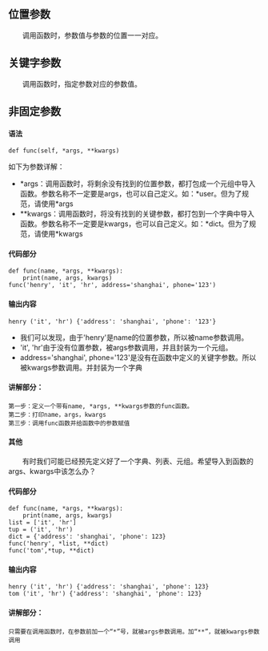 ## **位置参数**
&emsp;&emsp;调用函数时，参数值与参数的位置一一对应。

## **关键字参数**
&emsp;&emsp;调用函数时，指定参数对应的参数值。
## **非固定参数**
#### **语法**
    def func(self, *args, **kwargs)
如下为参数详解：
* *args：调用函数时，将剩余没有找到的位置参数，都打包成一个元组中导入函数。参数名称不一定要是args，也可以自己定义。如：\*user。但为了规范，请使用\*args
* **kwargs：调用函数时，将没有找到的关键参数，都打包到一个字典中导入函数。参数名称不一定要是kwargs，也可以自己定义。如：\*dict。但为了规范，请使用\*kwargs
#### **代码部分**
    def func(name, *args, **kwargs):
        print(name, args, kwargs)
    func('henry', 'it', 'hr', address='shanghai', phone='123')
#### **输出内容**
    henry ('it', 'hr') {'address': 'shanghai', 'phone': '123'}
* 我们可以发现，由于'henry'是name的位置参数，所以被name参数调用。
* 'it', 'hr'由于没有位置参数，被args参数调用，并且封装为一个元组。
* address='shanghai', phone='123'是没有在函数中定义的关键字参数。所以被kwargs参数调用。并封装为一个字典
#### **讲解部分：**
    第一步：定义一个带有name, *args, **kwargs参数的func函数。
    第二步：打印name，args，kwargs
    第三步：调用func函数并给函数中的参数赋值
#### **其他**
&emsp;&emsp;有时我们可能已经预先定义好了一个字典、列表、元组。希望导入到函数的args、kwargs中该怎么办？
#### **代码部分**
    def func(name, *args, **kwargs):
        print(name, args, kwargs)
    list = ['it', 'hr']
    tup = ('it', 'hr')
    dict = {'address': 'shanghai', 'phone': 123}
    func('henry', *list, **dict)
    func('tom',*tup, **dict)
#### **输出内容**
    henry ('it', 'hr') {'address': 'shanghai', 'phone': 123}
    tom ('it', 'hr') {'address': 'shanghai', 'phone': 123}
#### **讲解部分：**
    只需要在调用函数时，在参数前加一个“*”号，就被args参数调用。加“**”，就被kwargs参数调用